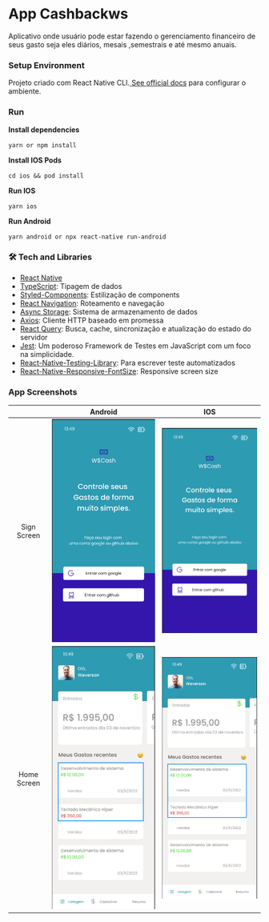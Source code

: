 # App Cashbackws

Aplicativo onde usuário pode estar fazendo o gerenciamento financeiro de seus gasto seja eles diários, mesais ,semestrais e até mesmo anuais.

### Setup Environment

Projeto criado com React Native CLI.[ See official docs](https://reactnative.dev/docs/environment-setup) para configurar o ambiente.

### Run

**Install dependencies**

```
yarn or npm install
```

**Install IOS Pods**

```
cd ios && pod install
```

**Run IOS**

```
yarn ios
```

**Run Android**

```
yarn android or npx react-native run-android
```

### 🛠 Tech and Libraries

-   [React Native](https://reactnative.dev/)
-   [TypeScript](https://www.typescriptlang.org/): Tipagem de dados
-   [Styled-Components](https://styled-components.com/): Estilização de components
-   [React Navigation](https://reactnavigation.org/): Roteamento e navegação
-   [Async Storage](https://react-native-async-storage.github.io/async-storage/): Sistema de armazenamento de dados
-   [Axios](https://github.com/axios/axios): Cliente HTTP baseado em promessa
-   [React Query](https://react-query.tanstack.com/): Busca, cache, sincronização e atualização do estado do servidor
-   [Jest](https://jestjs.io/pt-BR/): Um poderoso Framework de Testes em JavaScript com um foco na simplicidade.
-   [React-Native-Testing-Library](https://callstack.github.io/react-native-testing-library/docs/getting-started/): Para escrever teste automatizados
-   [React-Native-Responsive-FontSize](https://github.com/heyman333/react-native-responsive-fontSize): Responsive screen size

### App Screenshots

|             |                 Android                  |                 IOS                  |
| :---------: | :--------------------------------------: | :----------------------------------: |
| Sign Screen | ![](docs/images/android/sign-screen.png) | ![](docs/images/ios/sign-screen.png) |
| Home Screen | ![](docs/images/android/home-screen.png) | ![](docs/images/ios/home-screen.png) |
